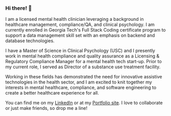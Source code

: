 ### Hi there! 👋

I am a licensed mental health clinician leveraging a background in healthcare management, compliance/QA, and clinical psychology. I am currently enrolled in Georgia Tech's Full Stack Coding certificate program to support a data management skill set with an emphasis on backend and database technologies.

I have a Master of Science in Clinical Psychology (USC) and I presently work in mental health compliance and quality assurance as a Licensing & Regulatory Compliance Manager for a mental health tech start-up. Prior to my current role, I served as Director of a substance use treatment facility.

Working in these fields has demonstrated the need for innovative assistive technologies in the health sector, and I am excited to knit together my interests in mental healthcare, compliance, and software engineering to create a better healthcare experience for all.

You can find me on my [LinkedIn](https://www.linkedin.com/in/amandacdulaney/) or at my [Portfolio site](https://quadrilateral0.github.io/ACD-Portfolio/). I love to collaborate or just make friends, so drop me a line!

<!--
**Quadrilateral0/Quadrilateral0** is a ✨ _special_ ✨ repository because its `README.md` (this file) appears on your GitHub profile.

Here are some ideas to get you started:

- 🔭 I’m currently working on ...
- 🌱 I’m currently learning ...
- 👯 I’m looking to collaborate on ...
- 🤔 I’m looking for help with ...
- 💬 Ask me about ...
- 📫 How to reach me: ...
- 😄 Pronouns: ...
- ⚡ Fun fact: ...
-->


